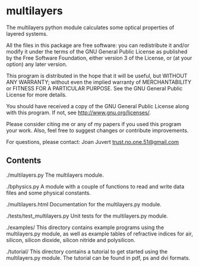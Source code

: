 multilayers
===========

The multilayers python module calculates some optical properties of
layered systems.

All the files in this package are free software: you can redistribute
it and/or modify it under the terms of the GNU General Public License
as published by the Free Software Foundation, either version 3 of the
License, or (at your option) any later version.

This program is distributed in the hope that it will be useful,
but WITHOUT ANY WARRANTY; without even the implied warranty of
MERCHANTABILITY or FITNESS FOR A PARTICULAR PURPOSE.  See the
GNU General Public License for more details.

You should have received a copy of the GNU General Public License
along with this program.  If not, see <http://www.gnu.org/licenses/>.

Please consider citing me or any of my papers if you used this program
your work. Also, feel free to suggest changes or contribute
improvements.

For questions, please contact:
Joan Juvert
trust.no.one.51@gmail.com

Contents
--------

./multilayers.py
    The multilayers module.

./bphysics.py
    A module with a couple of functions to read and write data files and
    some physical constants.

./multilayers.html
    Documentation for the multilayers.py module.

./tests/test_multilayers.py
    Unit tests for the multilayers.py module.

./examples/
    This directory contains example programs using the multilayers.py
    module, as well as example tables of refractive indices for air,
    silicon, silicon dioxide, silicon nitride and polysilicon.

./tutorial/
    This directory contains a tutorial to get started using the
    multilayers.py module. The tutorial can be found in pdf, ps and dvi
    formats.
